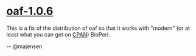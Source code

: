 [oaf-1.0.6](http://recode.ucc.ie/oaf/)
===========

This is a fix of the distribution of oaf so that it works with "modern" (or at least what you can get on [CPAN](https://metacpan.org/release/BioPerl)) BioPerl.

-- @majensen



